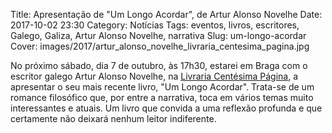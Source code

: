 Title: Apresentação de "Um Longo Acordar", de Artur Alonso Novelhe
Date: 2017-10-02 23:30
Category: Notícias
Tags: eventos, livros, escritores, Galego, Galiza, Artur Alonso Novelhe, narrativa
Slug: um-longo-acordar
Cover: images/2017/artur_alonso_novelhe_livraria_centesima_pagina.jpg

No próximo sábado, dia 7 de outubro, às 17h30, estarei em Braga com o escritor galego Artur Alonso Novelhe, na [Livraria Centésima Página](http://www.centesima.com/content.asp?startAt=3&categoryID=4), a apresentar o seu mais recente livro, "Um Longo Acordar". Trata-se de um romance filosófico que, por entre a narrativa, toca em vários temas muito interessantes e atuais. Um livro que convida a uma reflexão profunda e que certamente não deixará nenhum leitor indiferente.

